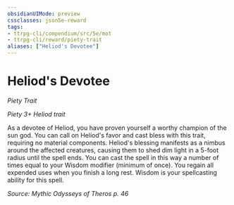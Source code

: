 ```yaml
---
obsidianUIMode: preview
cssclasses: json5e-reward
tags:
- ttrpg-cli/compendium/src/5e/mot
- ttrpg-cli/reward/piety-trait
aliases: ["Heliod's Devotee"]
---
```

# Heliod's Devotee
*Piety Trait*  

*Piety 3+ Heliod trait*

As a devotee of Heliod, you have proven yourself a worthy champion of the sun god. You can call on Heliod's favor and cast bless with this trait, requiring no material components. Heliod's blessing manifests as a nimbus around the affected creatures, causing them to shed dim light in a 5-foot radius until the spell ends. You can cast the spell in this way a number of times equal to your Wisdom modifier (minimum of once). You regain all expended uses when you finish a long rest. Wisdom is your spellcasting ability for this spell.

*Source: Mythic Odysseys of Theros p. 46*